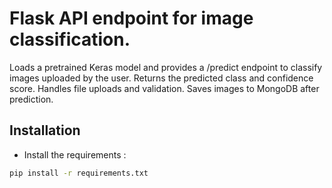 # Flask API endpoint for image classification. 
Loads a pretrained Keras model and provides a /predict endpoint 
to classify images uploaded by the user. Returns the predicted class 
and confidence score. Handles file uploads and validation. Saves images 
to MongoDB after prediction.

## Installation
+ Install the requirements : 
``` bash
pip install -r requirements.txt
```
